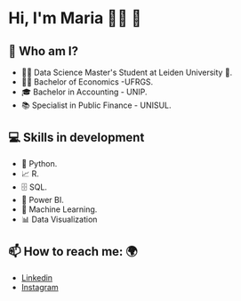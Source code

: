 

<!--
**rodrigsmachad/rodrigsmachad** is a ✨ _special_ ✨ repository because its `README.md` (this file) appears on your GitHub profile.

Here are some ideas to get you started:

- 🔭 I’m currently working on ...
- 🌱 I’m currently learning ...
- 👯 I’m looking to collaborate on ...
- 🤔 I’m looking for help with ...
- 💬 Ask me about ...
- 📫 How to reach me: ...
- 😄 Pronouns: ...
- ⚡ Fun fact: ...
-->

 # **Hi, I'm Maria** 👩‍💻 👋 
###  


<!-- ![GitHub Logo](pic1.jpg) -->


## 🧐 Who am I?

* 👩‍💻 Data Science Master's Student at Leiden University 📜.
* 👩‍🎓 Bachelor of Economics -UFRGS.
* 🎓 Bachelor in Accounting - UNIP.
* 📚 Specialist in Public Finance - UNISUL.

<!-- * 📊 Business consultant.
 * 📚 Researcher.
 * 👩‍🏫 Teacher.
-->

## 💻 Skills in development

 * 🐍 Python.
 * 📈 R.
 * 🗄 SQL.
 * 🧮 Power BI.
 * 🔮 Machine Learning. 
 * 📊 Data Visualization
 

## 📫 How to reach me: :earth_africa:

 *  [Linkedin]( https://www.linkedin.com/in/mrodriguesmachado/)
 *  [Instagram]( https://www.instagram.com/rodrigues_machado_/)
<!-- *  [Blog](https://www.flai.com.br/juscudilio/)
-->

<!-- ## **My projects** -->

<!--
- * [Churn Model](https://github.com/scudilio/Churn_model)
- * [Data Visualization](https://github.com/scudilio/Visualizacao_de_dados)
- * [WebScraping](https://github.com/scudilio/webscraping_wordcloud)
- * [TextMining](https://github.com/scudilio/text_mining)
-->
